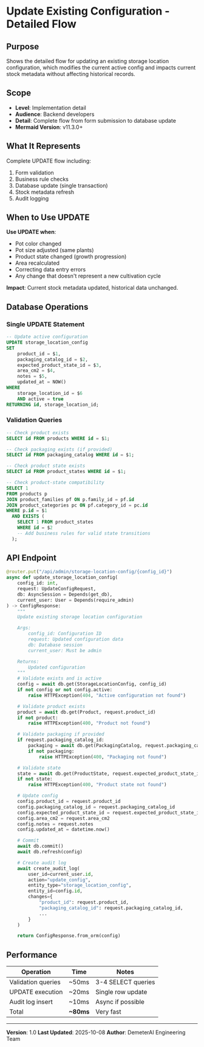 # Update Existing Configuration - Detailed Flow

## Purpose

Shows the detailed flow for updating an existing storage location configuration, which modifies the current active config and impacts current stock metadata without affecting historical records.

## Scope

- **Level**: Implementation detail
- **Audience**: Backend developers
- **Detail**: Complete flow from form submission to database update
- **Mermaid Version**: v11.3.0+

## What It Represents

Complete UPDATE flow including:
1. Form validation
2. Business rule checks
3. Database update (single transaction)
4. Stock metadata refresh
5. Audit logging

## When to Use UPDATE

**Use UPDATE when**:
- Pot color changed
- Pot size adjusted (same plants)
- Product state changed (growth progression)
- Area recalculated
- Correcting data entry errors
- Any change that doesn't represent a new cultivation cycle

**Impact**: Current stock metadata updated, historical data unchanged.

## Database Operations

### Single UPDATE Statement

```sql
-- Update active configuration
UPDATE storage_location_config
SET
    product_id = $1,
    packaging_catalog_id = $2,
    expected_product_state_id = $3,
    area_cm2 = $4,
    notes = $5,
    updated_at = NOW()
WHERE
    storage_location_id = $6
    AND active = true
RETURNING id, storage_location_id;
```

### Validation Queries

```sql
-- Check product exists
SELECT id FROM products WHERE id = $1;

-- Check packaging exists (if provided)
SELECT id FROM packaging_catalog WHERE id = $1;

-- Check product state exists
SELECT id FROM product_states WHERE id = $1;

-- Check product-state compatibility
SELECT 1
FROM products p
JOIN product_families pf ON p.family_id = pf.id
JOIN product_categories pc ON pf.category_id = pc.id
WHERE p.id = $1
  AND EXISTS (
    SELECT 1 FROM product_states
    WHERE id = $2
    -- Add business rules for valid state transitions
  );
```

## API Endpoint

```python
@router.put("/api/admin/storage-location-config/{config_id}")
async def update_storage_location_config(
    config_id: int,
    request: UpdateConfigRequest,
    db: AsyncSession = Depends(get_db),
    current_user: User = Depends(require_admin)
) -> ConfigResponse:
    """
    Update existing storage location configuration

    Args:
        config_id: Configuration ID
        request: Updated configuration data
        db: Database session
        current_user: Must be admin

    Returns:
        Updated configuration
    """
    # Validate exists and is active
    config = await db.get(StorageLocationConfig, config_id)
    if not config or not config.active:
        raise HTTPException(404, "Active configuration not found")

    # Validate product exists
    product = await db.get(Product, request.product_id)
    if not product:
        raise HTTPException(400, "Product not found")

    # Validate packaging if provided
    if request.packaging_catalog_id:
        packaging = await db.get(PackagingCatalog, request.packaging_catalog_id)
        if not packaging:
            raise HTTPException(400, "Packaging not found")

    # Validate state
    state = await db.get(ProductState, request.expected_product_state_id)
    if not state:
        raise HTTPException(400, "Product state not found")

    # Update config
    config.product_id = request.product_id
    config.packaging_catalog_id = request.packaging_catalog_id
    config.expected_product_state_id = request.expected_product_state_id
    config.area_cm2 = request.area_cm2
    config.notes = request.notes
    config.updated_at = datetime.now()

    # Commit
    await db.commit()
    await db.refresh(config)

    # Create audit log
    await create_audit_log(
        user_id=current_user.id,
        action="update_config",
        entity_type="storage_location_config",
        entity_id=config.id,
        changes={
            "product_id": request.product_id,
            "packaging_catalog_id": request.packaging_catalog_id,
            ...
        }
    )

    return ConfigResponse.from_orm(config)
```

## Performance

| Operation | Time | Notes |
|-----------|------|-------|
| Validation queries | ~50ms | 3-4 SELECT queries |
| UPDATE execution | ~20ms | Single row update |
| Audit log insert | ~10ms | Async if possible |
| Total | **~80ms** | Very fast |

---

**Version**: 1.0
**Last Updated**: 2025-10-08
**Author**: DemeterAI Engineering Team
